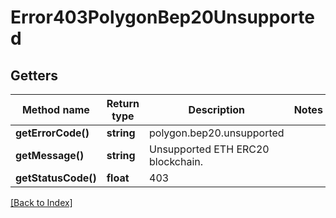 # Error403PolygonBep20Unsupported

## Getters

Method name | Return type | Description | Notes
------------ | ------------- | ------------- | -------------
**getErrorCode()** | **string** | polygon.bep20.unsupported |
**getMessage()** | **string** | Unsupported ETH ERC20 blockchain. |
**getStatusCode()** | **float** | 403 |

[[Back to Index]](../index.md)
